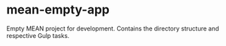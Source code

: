 # mean-empty-app
Empty MEAN project for development. Contains the directory structure and respective Gulp tasks.
